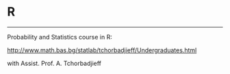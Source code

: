 # R
**********************************************************************************
Probability and Statistics course in R:

http://www.math.bas.bg/statlab/tchorbadjieff/Undergraduates.html

with Assist. Prof. A. Tchorbadjieff
